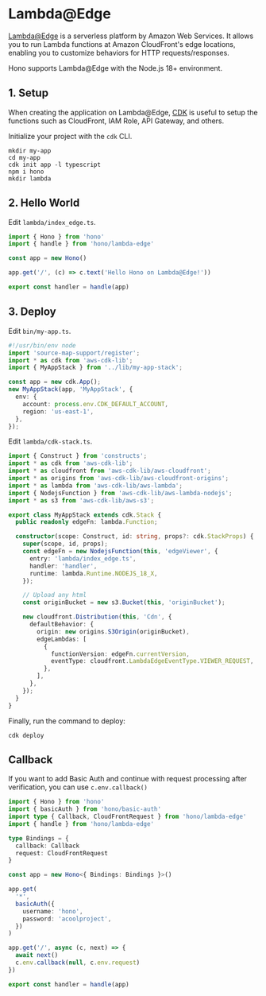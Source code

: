# Lambda@Edge

[Lambda@Edge](https://aws.amazon.com/lambda/edge/) is a serverless platform by Amazon Web Services. It allows you to run Lambda functions at Amazon CloudFront's edge locations, enabling you to customize behaviors for HTTP requests/responses.

Hono supports Lambda@Edge with the Node.js 18+ environment.

## 1. Setup

When creating the application on Lambda@Edge,
[CDK](https://docs.aws.amazon.com/serverless-application-model/latest/developerguide/serverless-cdk.html)
is useful to setup the functions such as CloudFront, IAM Role, API Gateway, and others.

Initialize your project with the `cdk` CLI.

```
mkdir my-app
cd my-app
cdk init app -l typescript
npm i hono
mkdir lambda
```

## 2. Hello World

Edit `lambda/index_edge.ts`.

```ts
import { Hono } from 'hono'
import { handle } from 'hono/lambda-edge'

const app = new Hono()

app.get('/', (c) => c.text('Hello Hono on Lambda@Edge!'))

export const handler = handle(app)
```

## 3. Deploy

Edit `bin/my-app.ts`.

```ts
#!/usr/bin/env node
import 'source-map-support/register';
import * as cdk from 'aws-cdk-lib';
import { MyAppStack } from '../lib/my-app-stack';

const app = new cdk.App();
new MyAppStack(app, 'MyAppStack', {
  env: {
    account: process.env.CDK_DEFAULT_ACCOUNT,
    region: 'us-east-1',
  },
});
```


Edit `lambda/cdk-stack.ts`.

```ts
import { Construct } from 'constructs';
import * as cdk from 'aws-cdk-lib';
import * as cloudfront from 'aws-cdk-lib/aws-cloudfront';
import * as origins from 'aws-cdk-lib/aws-cloudfront-origins';
import * as lambda from 'aws-cdk-lib/aws-lambda';
import { NodejsFunction } from 'aws-cdk-lib/aws-lambda-nodejs';
import * as s3 from 'aws-cdk-lib/aws-s3';

export class MyAppStack extends cdk.Stack {
  public readonly edgeFn: lambda.Function;

  constructor(scope: Construct, id: string, props?: cdk.StackProps) {
    super(scope, id, props);
    const edgeFn = new NodejsFunction(this, 'edgeViewer', {
      entry: 'lambda/index_edge.ts',
      handler: 'handler',
      runtime: lambda.Runtime.NODEJS_18_X,
    });

    // Upload any html
    const originBucket = new s3.Bucket(this, 'originBucket');

    new cloudfront.Distribution(this, 'Cdn', {
      defaultBehavior: {
        origin: new origins.S3Origin(originBucket),
        edgeLambdas: [
          {
            functionVersion: edgeFn.currentVersion,
            eventType: cloudfront.LambdaEdgeEventType.VIEWER_REQUEST,
          },
        ],
      },
    });
  }
}

```

Finally, run the command to deploy:

```
cdk deploy
```

## Callback

If you want to add Basic Auth and continue with request processing after verification, you can use `c.env.callback()`

```ts
import { Hono } from 'hono'
import { basicAuth } from 'hono/basic-auth'
import type { Callback, CloudFrontRequest } from 'hono/lambda-edge'
import { handle } from 'hono/lambda-edge'

type Bindings = {
  callback: Callback
  request: CloudFrontRequest
}

const app = new Hono<{ Bindings: Bindings }>()

app.get(
  '*',
  basicAuth({
    username: 'hono',
    password: 'acoolproject',
  })
)

app.get('/', async (c, next) => {
  await next()
  c.env.callback(null, c.env.request)
})

export const handler = handle(app)
```
